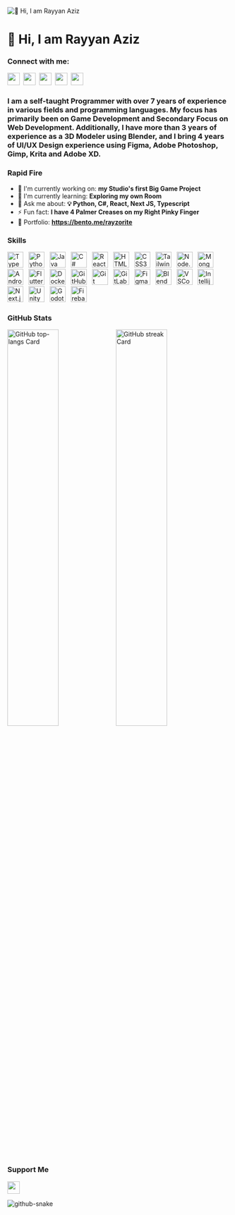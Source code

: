 ![👋 Hi, I am Rayyan Aziz](https://i.pinimg.com/736x/81/3f/69/813f691337e47b75429e49cddf5916cd.jpg)

<div id="toc">
  <ul align="left" style="list-style: none">
    <summary>
      <h1>
        👋 Hi, I am Rayyan Aziz
      </h1>
    </summary>
  </ul>
</div>

**<h3 align="left">Connect with me:</h3>** 
<p align="left"><a href="https://twitter.com/@rayzorite" target="_blank"><img src="https://img.shields.io/badge/Twitter-000000?style=for-the-badge&logo=X&logoColor=white" height="28" style="margin-right: 4px"></a> <a href="https://www.youtube.com/@rayzorite" target="_blank"><img src="https://img.shields.io/badge/YouTube-FF0000?style=for-the-badge&logo=youtube&logoColor=white" height="28" style="margin-right: 4px"></a> <a href="https://www.instagram.com/rayzorite_" target="_blank"><img src="https://img.shields.io/badge/Instagram-E4405F?style=for-the-badge&logo=instagram&logoColor=white" height="28" style="margin-right: 4px"></a> <a href="https://github.com/rayzorite" target="_blank"><img src="https://img.shields.io/badge/GitHub-100000?style=for-the-badge&logo=github&logoColor=white" height="28" style="margin-right: 4px"></a> <a href="https://www.linkedin.com/in/rayzorite" target="_blank"><img src="https://img.shields.io/badge/LinkedIn-0077B5?style=for-the-badge&logo=linkedin&logoColor=white" height="28" style="margin-right: 4px"></a></p>

 **<h3 align="left">I am a self-taught Programmer with over 7 years of experience in various fields and programming languages. My focus has primarily been on Game Development and Secondary Focus on Web Development. Additionally, I have more than 3 years of experience as a 3D Modeler using Blender, and I bring 4 years of UI/UX Design experience using Figma, Adobe Photoshop, Gimp, Krita and Adobe XD.</h3>**

**<h3 align="left">Rapid Fire</h3>**

- 💼 I'm currently working on: **my Studio's first Big Game Project**
- 🌱 I'm currently learning: **Exploring my own Room**
- 💬 Ask me about: **💡 Python, C#, React, Next JS, Typescript**
- ⚡ Fun fact: **I have 4 Palmer Creases on my Right Pinky Finger**
- 📂 Portfolio: **<a href="https://bento.me/rayzorite" target="_blank">https://bento.me/rayzorite</a>**

 **<h3 align="left">Skills</h3>**

<p align="left"><img src="https://cdn.jsdelivr.net/gh/devicons/devicon/icons/typescript/typescript-original.svg" height="36" alt="TypeScript" style="margin-right: 8px"> <img src="https://cdn.jsdelivr.net/gh/devicons/devicon/icons/python/python-original.svg" height="36" alt="Python" style="margin-right: 8px"> <img src="https://cdn.jsdelivr.net/gh/devicons/devicon/icons/java/java-original.svg" height="36" alt="Java" style="margin-right: 8px"> <img src="https://cdn.jsdelivr.net/gh/devicons/devicon/icons/csharp/csharp-original.svg" height="36" alt="C#" style="margin-right: 8px"> <img src="https://cdn.jsdelivr.net/gh/devicons/devicon/icons/react/react-original.svg" height="36" alt="React" style="margin-right: 8px"> <img src="https://cdn.jsdelivr.net/gh/devicons/devicon/icons/html5/html5-original.svg" height="36" alt="HTML5" style="margin-right: 8px"> <img src="https://cdn.jsdelivr.net/gh/devicons/devicon/icons/css3/css3-original.svg" height="36" alt="CSS3" style="margin-right: 8px"> <img src="https://cdn.jsdelivr.net/gh/devicons/devicon@latest/icons/tailwindcss/tailwindcss-original.svg" height="36" alt="Tailwind CSS" style="margin-right: 8px"> <img src="https://cdn.jsdelivr.net/gh/devicons/devicon@latest/icons/nodejs/nodejs-original-wordmark.svg" height="36" alt="Node.js" style="margin-right: 8px"> <img src="https://cdn.jsdelivr.net/gh/devicons/devicon@latest/icons/mongodb/mongodb-original-wordmark.svg" height="36" alt="MongoDB" style="margin-right: 8px"> <img src="https://cdn.jsdelivr.net/gh/devicons/devicon/icons/android/android-original.svg" height="36" alt="Android" style="margin-right: 8px"> <img src="https://cdn.jsdelivr.net/gh/devicons/devicon/icons/flutter/flutter-original.svg" height="36" alt="Flutter" style="margin-right: 8px"> <img src="https://cdn.jsdelivr.net/gh/devicons/devicon/icons/docker/docker-original.svg" height="36" alt="Docker" style="margin-right: 8px"> <img src="https://cdn.jsdelivr.net/gh/devicons/devicon/icons/github/github-original.svg" height="36" alt="GitHub" style="margin-right: 8px"> <img src="https://cdn.jsdelivr.net/gh/devicons/devicon/icons/git/git-original.svg" height="36" alt="Git" style="margin-right: 8px"> <img src="https://cdn.jsdelivr.net/gh/devicons/devicon/icons/gitlab/gitlab-original.svg" height="36" alt="GitLab" style="margin-right: 8px"> <img src="https://cdn.jsdelivr.net/gh/devicons/devicon@latest/icons/figma/figma-original.svg" height="36" alt="Figma" style="margin-right: 8px"> <img src="https://cdn.jsdelivr.net/gh/devicons/devicon@latest/icons/blender/blender-original.svg" height="36" alt="Blender" style="margin-right: 8px"> <img src="https://cdn.jsdelivr.net/gh/devicons/devicon@latest/icons/vscode/vscode-original.svg" height="36" alt="VSCode" style="margin-right: 8px"> <img src="https://cdn.jsdelivr.net/gh/devicons/devicon@latest/icons/intellij/intellij-original.svg" height="36" alt="Intellij" style="margin-right: 8px"> <img src="https://cdn.jsdelivr.net/gh/devicons/devicon/icons/nextjs/nextjs-original.svg" height="36" alt="Next.js" style="margin-right: 8px"> <img src="https://cdn.jsdelivr.net/gh/devicons/devicon/icons/unity/unity-original.svg" height="36" alt="Unity" style="margin-right: 8px"> <img src="https://cdn.jsdelivr.net/gh/devicons/devicon/icons/godot/godot-original.svg" height="36" alt="Godot" style="margin-right: 8px"> <img src="https://cdn.jsdelivr.net/gh/devicons/devicon/icons/firebase/firebase-plain.svg" height="36" alt="Firebase" style="margin-right: 8px"></p>

 **<h3 align="left">GitHub Stats</h3>**

<p align="left">
  <img width="48%" src="https://github-readme-stats.vercel.app/api/top-langs?username=rayzorite&theme=default&cache_seconds=1800&border_radius=4&hide_title=false&layout=compact&langs_count=5&card_width=400&hide_progress=false" alt="GitHub top-langs Card" />
  <img width="48%" src="https://streak-stats.demolab.com/?user=rayzorite&theme=default&hide_border=false&border_radius=4.5&date_format=M+j%5B%2C+Y%5D&mode=daily&disable_animations=false&hide_total_contributions=false&hide_current_streak=false&hide_longest_streak=false&exclude_days=&locale=en&card_height=200" alt="GitHub streak Card" />
</p>

 **<h3 align="left">Support Me</h3>**

<p align="left"><a href="https://www.patreon.com/SilverDemons" target="_blank"><img src="https://img.shields.io/badge/Patreon-F96854?style=for-the-badge&logo=patreon&logoColor=white" height="28" style="margin-right: 4px"></a></p>

<picture>
  <source media="(prefers-color-scheme: dark)" srcset="https://raw.githubusercontent.com/tobiasmeyhoefer/tobiasmeyhoefer/output/github-snake-dark.svg" />
  <source media="(prefers-color-scheme: light)" srcset="https://raw.githubusercontent.com/tobiasmeyhoefer/tobiasmeyhoefer/output/github-snake.svg" />
  <img alt="github-snake" src="https://raw.githubusercontent.com/tobiasmeyhoefer/tobiasmeyhoefer/output/github-snake.svg" />
</picture>
